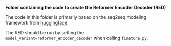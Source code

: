 **Folder containing the code to create the Reformer Encoder Decoder (RED)**

The code in this folder is primarily based on the seq2seq modeling framework from [huggingface](https://github.com/huggingface/transformers/tree/master/examples/seq2seq). 

The RED should be run by setting the ```model_variant=reformer_encoder_decoder``` when calling ```finetune.py```.
